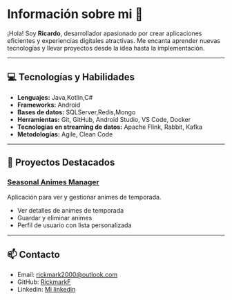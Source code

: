 # Información sobre mi 🚀

¡Hola! Soy **Ricardo**, desarrollador apasionado por crear aplicaciones eficientes y experiencias digitales atractivas. Me encanta aprender nuevas tecnologías y llevar proyectos desde la idea hasta la implementación.

---

## 💻 Tecnologías y Habilidades

- **Lenguajes:** Java,Kotlin,C#
- **Frameworks:** Android
- **Bases de datos:** SQLServer,Redis,Mongo
- **Herramientas:** Git, GitHub, Android Studio, VS Code, Docker
- **Tecnologias en streaming de datos:** Apache Flink, Rabbit, Kafka
- **Metodologías:** Agile, Clean Code

---

## 📂 Proyectos Destacados

### [Seasonal Animes Manager](https://github.com/RickmarkF/SeasonalAnimesManager)
Aplicación para ver y gestionar animes de temporada.  
- Ver detalles de animes de temporada  
- Guardar y eliminar animes  
- Perfil de usuario con lista personalizada  

---

## 📫 Contacto

- Email: rickmark2000@outlook.com
- GitHub: [RickmarkF](https://github.com/RickmarkF)  
- Linkedin: [Mi linkedin](www.linkedin.com/in/ricardo-sánchez-fernández-aa0b97254)
